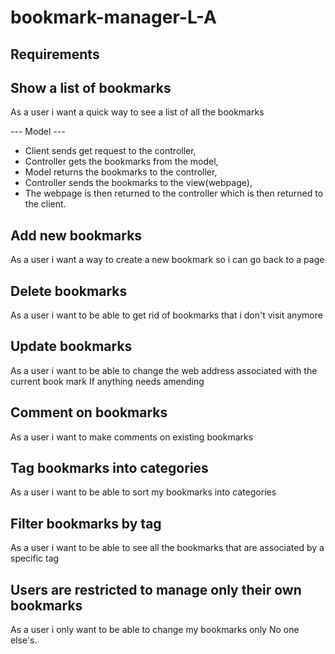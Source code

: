 # bookmark-manager-L-A

Requirements
------------

Show a list of bookmarks
------------------------
As a user i want a quick way to see a list of all the bookmarks

--- Model ---
- Client sends get request to the controller,
- Controller gets the bookmarks from the model,
- Model returns the bookmarks to the controller,
- Controller sends the bookmarks to the view(webpage),
- The webpage is then returned to the controller which is then returned to the client.

Add new bookmarks
-----------------
As a user i want a way to create a new bookmark so i can go back to a page


Delete bookmarks
----------------
As a user i want to be able to get rid of bookmarks that i don't visit anymore


Update bookmarks
----------------
As a user i want to be able to change the web address associated with the current book mark
If anything needs amending


Comment on bookmarks
--------------------
As a user i want to make comments on existing bookmarks


Tag bookmarks into categories
-----------------------------
As a user i want to be able to sort my bookmarks into categories


Filter bookmarks by tag
-----------------------
As a user i want to be able to see all the bookmarks that are associated by a specific tag


Users are restricted to manage only their own bookmarks
-------------------------------------------------------
As a user i only want to be able to change my bookmarks only
No one else's.

